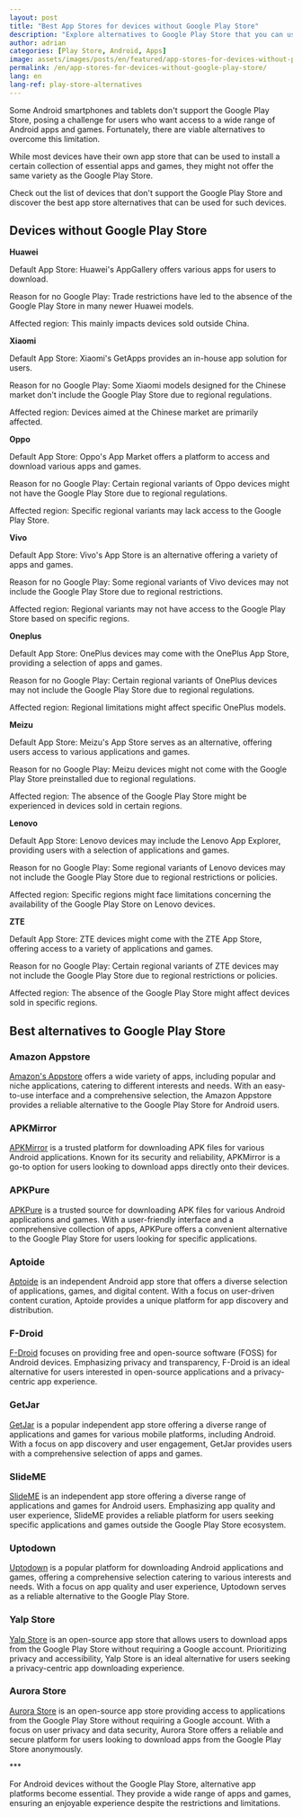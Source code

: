 ```yaml
---
layout: post
title: "Best App Stores for devices without Google Play Store"
description: "Explore alternatives to Google Play Store that you can use on your Android device to install apps and games."
author: adrian
categories: [Play Store, Android, Apps]
image: assets/images/posts/en/featured/app-stores-for-devices-without-play-store.webp
permalink: /en/app-stores-for-devices-without-google-play-store/
lang: en
lang-ref: play-store-alternatives
---
```


Some Android smartphones and tablets don't support the Google Play Store, posing a challenge for users who want access to a wide range of Android apps and games. Fortunately, there are viable alternatives to overcome this limitation.

While most devices have their own app store that can be used to install a certain collection of essential apps and games, they might not offer the same variety as the Google Play Store.

Check out the list of devices that don't support the Google Play Store and discover the best app store alternatives that can be used for such devices.

## Devices without Google Play Store

**Huawei**

Default App Store: Huawei's AppGallery offers various apps for users to download.

Reason for no Google Play: Trade restrictions have led to the absence of the Google Play Store in many newer Huawei models.

Affected region: This mainly impacts devices sold outside China.

**Xiaomi**

Default App Store: Xiaomi's GetApps provides an in-house app solution for users.

Reason for no Google Play: Some Xiaomi models designed for the Chinese market don't include the Google Play Store due to regional regulations.

Affected region: Devices aimed at the Chinese market are primarily affected.

**Oppo**

Default App Store: Oppo's App Market offers a platform to access and download various apps and games.

Reason for no Google Play: Certain regional variants of Oppo devices might not have the Google Play Store due to regional regulations.

Affected region: Specific regional variants may lack access to the Google Play Store.

**Vivo**

Default App Store: Vivo's App Store is an alternative offering a variety of apps and games.

Reason for no Google Play: Some regional variants of Vivo devices may not include the Google Play Store due to regional restrictions.

Affected region: Regional variants may not have access to the Google Play Store based on specific regions.

**Oneplus**

Default App Store: OnePlus devices may come with the OnePlus App Store, providing a selection of apps and games.

Reason for no Google Play: Certain regional variants of OnePlus devices may not include the Google Play Store due to regional regulations.

Affected region: Regional limitations might affect specific OnePlus models.

**Meizu**

Default App Store: Meizu's App Store serves as an alternative, offering users access to various applications and games.

Reason for no Google Play: Meizu devices might not come with the Google Play Store preinstalled due to regional regulations.

Affected region: The absence of the Google Play Store might be experienced in devices sold in certain regions.

**Lenovo**

Default App Store: Lenovo devices may include the Lenovo App Explorer, providing users with a selection of applications and games.

Reason for no Google Play: Some regional variants of Lenovo devices may not include the Google Play Store due to regional restrictions or policies.

Affected region: Specific regions might face limitations concerning the availability of the Google Play Store on Lenovo devices.

**ZTE**

Default App Store: ZTE devices might come with the ZTE App Store, offering access to a variety of applications and games.

Reason for no Google Play: Certain regional variants of ZTE devices may not include the Google Play Store due to regional restrictions or policies.

Affected region: The absence of the Google Play Store might affect devices sold in specific regions.

## Best alternatives to Google Play Store

### Amazon Appstore

[Amazon's Appstore](https://www.amazon.com/mobile-apps/b?ie=UTF8&node=2350149011) offers a wide variety of apps, including popular and niche applications, catering to different interests and needs. With an easy-to-use interface and a comprehensive selection, the Amazon Appstore provides a reliable alternative to the Google Play Store for Android users.

### APKMirror

[APKMirror](https://www.apkmirror.com/) is a trusted platform for downloading APK files for various Android applications. Known for its security and reliability, APKMirror is a go-to option for users looking to download apps directly onto their devices.

### APKPure

[APKPure](https://www.appbrain.com/) is a trusted source for downloading APK files for various Android applications and games. With a user-friendly interface and a comprehensive collection of apps, APKPure offers a convenient alternative to the Google Play Store for users looking for specific applications.

### Aptoide

[Aptoide](https://en.aptoide.com/) is an independent Android app store that offers a diverse selection of applications, games, and digital content. With a focus on user-driven content curation, Aptoide provides a unique platform for app discovery and distribution.

### F-Droid

[F-Droid](https://f-droid.org/) focuses on providing free and open-source software (FOSS) for Android devices. Emphasizing privacy and transparency, F-Droid is an ideal alternative for users interested in open-source applications and a privacy-centric app experience.

### GetJar

[GetJar](https://www.getjar.com/) is a popular independent app store offering a diverse range of applications and games for various mobile platforms, including Android. With a focus on app discovery and user engagement, GetJar provides users with a comprehensive selection of apps and games.

### SlideME

[SlideME](https://slideme.org/) is an independent app store offering a diverse range of applications and games for Android users. Emphasizing app quality and user experience, SlideME provides a reliable platform for users seeking specific applications and games outside the Google Play Store ecosystem.

### Uptodown

[Uptodown](http://uptodown.com/) is a popular platform for downloading Android applications and games, offering a comprehensive selection catering to various interests and needs. With a focus on app quality and user experience, Uptodown serves as a reliable alternative to the Google Play Store.

### Yalp Store

[Yalp Store](https://github.com/yeriomin/YalpStore) is an open-source app store that allows users to download apps from the Google Play Store without requiring a Google account. Prioritizing privacy and accessibility, Yalp Store is an ideal alternative for users seeking a privacy-centric app downloading experience.

### Aurora Store

[Aurora Store](https://auroraoss.com/) is an open-source app store providing access to applications from the Google Play Store without requiring a Google account. With a focus on user privacy and data security, Aurora Store offers a reliable and secure platform for users looking to download apps from the Google Play Store anonymously.

<div class="post-bottom-stars">***</div>

For Android devices without the Google Play Store, alternative app platforms become essential. They provide a wide range of apps and games, ensuring an enjoyable experience despite the restrictions and limitations.
